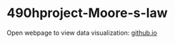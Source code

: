 # 490hproject-Moore-s-law
Open webpage to view data visualization:
[github.io](https://www.google.com)